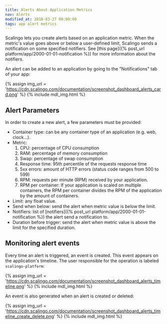 ```yaml
---
title: Alerts About Application Metrics
nav: Alerts
modified_at: 2018-03-27 00:00:00
tags: app alert metrics
---
```


Scalingo lets you create alerts based on an application metric. When the metric's value goes above
or below a user-defined limit, Scalingo sends a notification on some specified notifiers. See [this
page]({% post_url platform/app/2000-01-01-notification %}) for more information about the notifiers.

An alert can be added to an application by going to the "Notifications" tab of your app:

{% assign img_url = 'https://cdn.scalingo.com/documentation/screenshot_dashboard_alerts_card.png' %}
{% include mdl_img.html %}

## Alert Parameters

In order to create a new alert, a few parameters must be provided:

- Container type: can be any container type of an application (e.g. web, clock...).
- Metric:
  1. CPU: percentage of CPU consumption
  1. RAM: percentage of memory consumption
  1. Swap: percentage of swap consumption
  1. Response time: 95th percentile of the requests response time
  1. 5xx errors: amount of HTTP errors (status code ranges from 500 to 599)
  1. RPM: requests per minute (RPM) received by your application.
  1. RPM per container: If your application is scaled on multiple containers, the RPM per container
     divides the RPM of the application by the amount of containers.
- Limit: any float value.
- Send when below: send the alert when metric value is _below_ the limit.
- Notifiers: list of [notifiers]({% post_url
  platform/app/2000-01-01-notification %}) the alert send a notification to.
- Duration before trigger: send the alert when metric value is above the limit
  for the specified duration.

## Monitoring alert events

Every time an alert is triggered, an event is created. This event appears on the application's
timeline. The user responsible for the operation is labeled `scalingo-platform`:

{% assign img_url = 'https://cdn.scalingo.com/documentation/screenshot_dashboard_alerts_timeline.png' %}
{% include mdl_img.html %}

An event is also generated when an alert is created or deleted:

{% assign img_url = 'https://cdn.scalingo.com/documentation/screenshot_dashboard_alerts_timeline_create_delete.png' %}
{% include mdl_img.html %}
